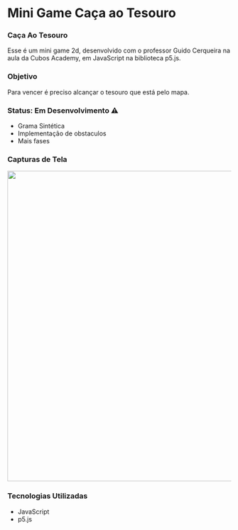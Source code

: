 <h1> Mini Game Caça ao Tesouro</h1>


### Caça Ao Tesouro
Esse é um mini game 2d, desenvolvido com o professor Guido Cerqueira na aula da Cubos Academy, em JavaScript na biblioteca p5.js.

### Objetivo 
Para vencer é preciso alcançar o tesouro que está pelo mapa.

### Status: Em Desenvolvimento ⚠️
+ Grama Sintética 
+ Implementação de obstaculos
+ Mais fases

### Capturas de Tela 
<img src="https://github.com/Lucas-bpl/desafioo/assets/138535783/5a3f288c-6077-4f16-89ed-3faaf5a2ff13" width="700px" />


### Tecnologias Utilizadas
+ JavaScript
+ p5.js

